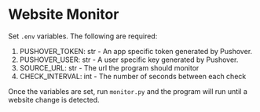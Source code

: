 # Website Monitor

Set `.env` variables. The following are required:
1. PUSHOVER_TOKEN: str - An app specific token generated by Pushover.
2. PUSHOVER_USER: str - A user specific key generated by Pushover.
3. SOURCE_URL: str - The url the program should monitor
4. CHECK_INTERVAL: int - The number of seconds between each check

Once the variables are set, run `monitor.py` and the program will run until a website change is detected.